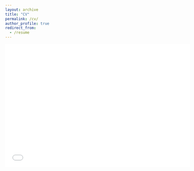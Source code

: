 ```yaml
---
layout: archive
title: "CV"
permalink: /cv/
author_profile: true
redirect_from:
  - /resume
---
```



<embed src="../assets/CS_CV_2023_application_HongjunLiu.pdf" width="600" height="400" type="application/pdf">
